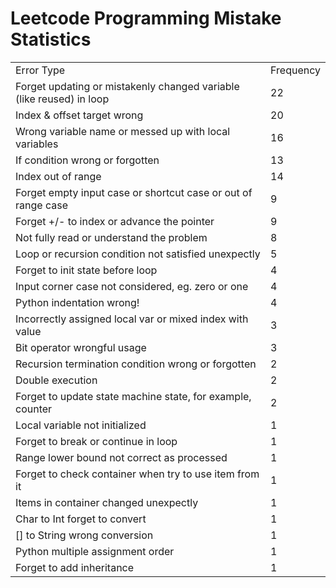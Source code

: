 # Leetcode Programming Mistake Statistics

<table>
    <tr>
        <td>Error Type</td>
        <td>Frequency</td>
    </tr>
    <tr>
        <td>Forget updating or mistakenly changed variable (like reused) in loop</td>
        <td>22</td>
    </tr>
    <tr>
        <td>Index & offset target wrong</td>
        <td>20</td>
    </tr>
    <tr>
        <td>Wrong variable name or messed up with local variables</td>
        <td>16</td>
    </tr>
    <tr>
        <td>If condition wrong or forgotten</td>
        <td>13</td>
    </tr>
    <tr>
        <td>Index out of range</td>
        <td>14</td>
    </tr>
    <tr>
        <td>Forget empty input case or shortcut case or out of range case</td>
        <td>9</td>
    </tr>
    <tr>
        <td>Forget +/- to index or advance the pointer</td>
        <td>9</td>
    </tr>
    <tr>
        <td>Not fully read or understand the problem</td>
        <td>8</td>
    </tr>
    <tr>
        <td>Loop or recursion condition not satisfied unexpectly</td>
        <td>5</td>
    </tr>
    <tr>
        <td>Forget to init state before loop</td>
        <td>4</td>
    </tr>
    <tr>
        <td>Input corner case not considered, eg. zero or one</td>
        <td>4</td>
    </tr>
    <tr>
        <td>Python indentation wrong!</td>
        <td>4</td>
    </tr>
    <tr>
        <td>Incorrectly assigned local var or mixed index with value</td>
        <td>3</td>
    </tr>
    <tr>
        <td>Bit operator wrongful usage</td>
        <td>3</td>
    </tr>
    <tr>
        <td>Recursion termination condition wrong or forgotten</td>
        <td>2</td>
    </tr>
    <tr>
        <td>Double execution</td>
        <td>2</td>
    </tr>
    <tr>
        <td>Forget to update state machine state, for example, counter</td>
        <td>2</td>
    </tr>
    <tr>
        <td>Local variable not initialized</td>
        <td>1</td>
    </tr>
    <tr>
        <td>Forget to break or continue in loop</td>
        <td>1</td>
    </tr>
    <tr>
        <td>Range lower bound not correct as processed</td>
        <td>1</td>
    </tr>
    <tr>
        <td>Forget to check container when try to use item from it</td>
        <td>1</td>
    </tr>
    <tr>
        <td>Items in container changed unexpectly</td>
        <td>1</td>
    </tr>
    <tr>
        <td>Char to Int forget to convert</td>
        <td>1</td>
    </tr>
    <tr>
        <td>[] to String wrong conversion</td>
        <td>1</td>
    </tr>
    <tr>
        <td>Python multiple assignment order</td>
        <td>1</td>
    </tr>
    <tr>
        <td>Forget to add inheritance</td>
        <td>1</td>
    </tr>
</table>
